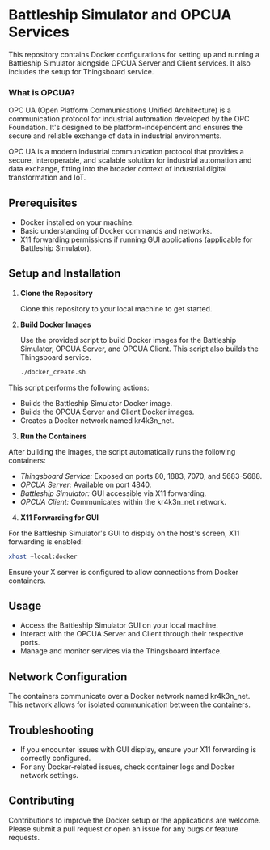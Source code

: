 # Battleship Simulator and OPCUA Services

This repository contains Docker configurations for setting up and running a Battleship Simulator alongside OPCUA Server and Client services. It also includes the setup for Thingsboard service.

### What is OPCUA?

OPC UA (Open Platform Communications Unified Architecture) is a communication protocol for industrial automation developed by the OPC Foundation. It's designed to be platform-independent and ensures the secure and reliable exchange of data in industrial environments. 

OPC UA is a modern industrial communication protocol that provides a secure, interoperable, and scalable solution for industrial automation and data exchange, fitting into the broader context of industrial digital transformation and IoT.


## Prerequisites

- Docker installed on your machine.
- Basic understanding of Docker commands and networks.
- X11 forwarding permissions if running GUI applications (applicable for Battleship Simulator).

## Setup and Installation

1. **Clone the Repository**

   Clone this repository to your local machine to get started.

2. **Build Docker Images**

   Use the provided script to build Docker images for the Battleship Simulator, OPCUA Server, and OPCUA Client. This script also builds the Thingsboard service.

   ```bash
   ./docker_create.sh
   ```
This script performs the following actions:

- Builds the Battleship Simulator Docker image.
- Builds the OPCUA Server and Client Docker images.
- Creates a Docker network named kr4k3n_net.

3. **Run the Containers**

After building the images, the script automatically runs the following containers:

- *Thingsboard Service:* Exposed on ports 80, 1883, 7070, and 5683-5688.
- *OPCUA Server:* Available on port 4840.
- *Battleship Simulator:* GUI accessible via X11 forwarding.
- *OPCUA Client:* Communicates within the kr4k3n_net network.

4. **X11 Forwarding for GUI**

For the Battleship Simulator's GUI to display on the host's screen, X11 forwarding is enabled:
   ```bash
   xhost +local:docker
   ```
Ensure your X server is configured to allow connections from Docker containers.

## Usage
- Access the Battleship Simulator GUI on your local machine.
- Interact with the OPCUA Server and Client through their respective ports.
- Manage and monitor services via the Thingsboard interface.

## Network Configuration
The containers communicate over a Docker network named kr4k3n_net. This network allows for isolated communication between the containers.

## Troubleshooting
- If you encounter issues with GUI display, ensure your X11 forwarding is correctly configured.
- For any Docker-related issues, check container logs and Docker network settings.

## Contributing
Contributions to improve the Docker setup or the applications are welcome. Please submit a pull request or open an issue for any bugs or feature requests.
